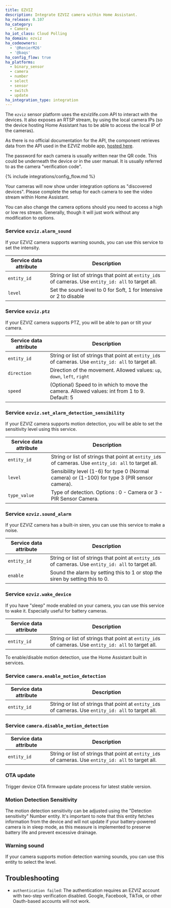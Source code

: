 ```yaml
---
title: EZVIZ
description: Integrate EZVIZ camera within Home Assistant.
ha_release: 0.107
ha_category:
  - Camera
ha_iot_class: Cloud Polling
ha_domain: ezviz
ha_codeowners:
  - '@RenierM26'
  - '@baqs'
ha_config_flow: true
ha_platforms:
  - binary_sensor
  - camera
  - number
  - select
  - sensor
  - switch
  - update
ha_integration_type: integration
---
```


The `ezviz` sensor platform uses the ezvizlife.com API to interact with the devices.
It also exposes an RTSP stream, by using the local camera IPs (so the device hosting Home Assistant has to be able to access the local IP of the cameras).

As there is no official documentation for the API, the component retrieves data from the API used in the EZVIZ mobile app, [hosted here](https://apiieu.ezvizlife.com).

The password for each camera is usually written near the QR code. This could be underneath the device or in the user manual. It is usually referred to as the camera "verification code".

{% include integrations/config_flow.md %}

Your cameras will now show under integration options as "discovered devices". Please complete the setup for each camera to see the video stream within Home Assistant.

You can also change the camera options should you need to access a high or low res stream. Generally, though it will just work without any modification to options.

### Service `ezviz.alarm_sound`

If your EZVIZ camera supports warning sounds, you can use this service to set the intensity.

| Service data attribute | Description |
| -----------------------| ----------- |
| `entity_id` | String or list of strings that point at `entity_id`s of cameras. Use `entity_id: all` to target all. |
| `level` | 	Set the sound level to 0 for Soft, 1 for Intensive or 2 to disable |

### Service `ezviz.ptz`

If your EZVIZ camera supports PTZ, you will be able to pan or tilt your camera.

| Service data attribute | Description |
| -----------------------| ----------- |
| `entity_id` | String or list of strings that point at `entity_id`s of cameras. Use `entity_id: all` to target all. |
| `direction` | 	Direction of the movement. Allowed values: `up`, `down`, `left`, `right` |
| `speed` | (Optional) Speed to in which to move the camera. Allowed values: int from 1 to 9. Default: 5 |

### Service `ezviz.set_alarm_detection_sensibility`

If your EZVIZ camera supports motion detection, you will be able to set the sensitivity level using this service.

| Service data attribute | Description |
| -----------------------| ----------- |
| `entity_id` | String or list of strings that point at `entity_id`s of cameras. Use `entity_id: all` to target all. |
| `level` | Sensibility level (1-6) for type 0 (Normal camera) or (1-100) for type 3 (PIR sensor camera). |
| `type_value` | Type of detection. Options : 0 - Camera or 3 - PIR Sensor Camera. |

### Service `ezviz.sound_alarm`

If your EZVIZ camera has a built-in siren, you can use this service to make a noise.

| Service data attribute | Description |
| -----------------------| ----------- |
| `entity_id` | String or list of strings that point at `entity_id`s of cameras. Use `entity_id: all` to target all. |
| `enable` | Sound the alarm by setting this to 1 or stop the siren by setting this to 0. |

### Service `ezviz.wake_device`

If you have "sleep" mode enabled on your camera, you can use this service to wake it. Especially useful for battery cameras.

| Service data attribute | Description |
| -----------------------| ----------- |
| `entity_id` | String or list of strings that point at `entity_id`s of cameras. Use `entity_id: all` to target all. |

To enable/disable motion detection, use the Home Assistant built in services. 

### Service `camera.enable_motion_detection`

| Service data attribute | Description |
| -----------------------| ----------- |
| `entity_id` | String or list of strings that point at `entity_id`s of cameras. Use `entity_id: all` to target all. |

### Service `camera.disable_motion_detection`

| Service data attribute | Description |
| -----------------------| ----------- |
| `entity_id` | String or list of strings that point at `entity_id`s of cameras. Use `entity_id: all` to target all. |

### OTA update

Trigger device OTA firmware update process for latest stable version.

### Motion Detection Sensitivity

The motion detection sensitivity can be adjusted using the "Detection sensitivity" Number entity. It's important to note that this entity fetches information from the device and will not update if your battery-powered camera is in sleep mode, as this measure is implemented to preserve battery life and prevent excessive drainage.

### Warning sound

If your camera supports motion detection warning sounds, you can use this entity to select the level.

## Troubleshooting

- `authentication failed`: The authentication requires an EZVIZ account with two-step verification disabled. Google, Facebook, TikTok, or other Oauth-based accounts will not work.
